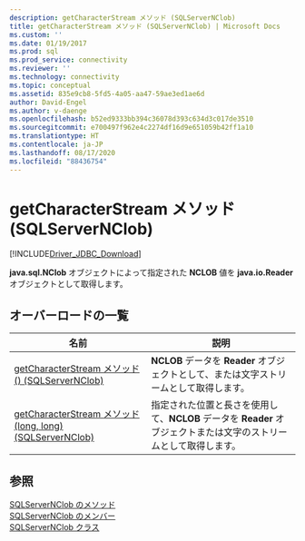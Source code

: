 ```yaml
---
description: getCharacterStream メソッド (SQLServerNClob)
title: getCharacterStream メソッド (SQLServerNClob) | Microsoft Docs
ms.custom: ''
ms.date: 01/19/2017
ms.prod: sql
ms.prod_service: connectivity
ms.reviewer: ''
ms.technology: connectivity
ms.topic: conceptual
ms.assetid: 835e9cb8-5fd5-4a05-aa47-59ae3ed1ae6d
author: David-Engel
ms.author: v-daenge
ms.openlocfilehash: b52ed9333bb394c36078d393c634d3c017de3510
ms.sourcegitcommit: e700497f962e4c2274df16d9e651059b42ff1a10
ms.translationtype: HT
ms.contentlocale: ja-JP
ms.lasthandoff: 08/17/2020
ms.locfileid: "88436754"
---
```

# <a name="getcharacterstream-method-sqlservernclob"></a>getCharacterStream メソッド (SQLServerNClob)
[!INCLUDE[Driver_JDBC_Download](../../../includes/driver_jdbc_download.md)]

  **java.sql.NClob** オブジェクトによって指定された **NCLOB** 値を **java.io.Reader** オブジェクトとして取得します。  
  
## <a name="overload-list"></a>オーバーロードの一覧  
  
|名前|説明|  
|----------|-----------------|  
|[getCharacterStream メソッド &#40;&#41; &#40;SQLServerNClob&#41;](../../../connect/jdbc/reference/getcharacterstream-method-braces-sqlservernclob.md)|**NCLOB** データを **Reader** オブジェクトとして、または文字ストリームとして取得します。|  
|[getCharacterStream メソッド &#40;long, long&#41; &#40;SQLServerNClob&#41;](../../../connect/jdbc/reference/getcharacterstream-method-long-long-sqlservernclob.md)|指定された位置と長さを使用して、**NCLOB** データを **Reader** オブジェクトまたは文字のストリームとして取得します。|  
  
## <a name="see-also"></a>参照  
 [SQLServerNClob のメソッド](../../../connect/jdbc/reference/sqlservernclob-methods.md)   
 [SQLServerNClob のメンバー](../../../connect/jdbc/reference/sqlservernclob-members.md)   
 [SQLServerNClob クラス](../../../connect/jdbc/reference/sqlservernclob-class.md)  
  
  
